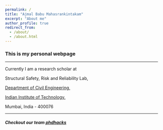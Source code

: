 ```yaml
---
permalink: /
title: "Ajmal Babu Mahasrankintakam"
excerpt: "About me"
author_profile: true
redirect_from: 
  - /about/
  - /about.html
---
```



### This is my personal webpage 
------------
Currently I am a research scholar at  

Structural Safety, Risk and Reliability Lab, 

[Department of Civil Engineering,](http://www.civil.iitb.ac.in/) 

[Indian Institute of Technology,](http://www.iitb.ac.in/) 

Mumbai, India - 400076 

------------

##### Checkout our team  [phdhacks](https://sites.google.com/view/phdhacks "phdhacks")
